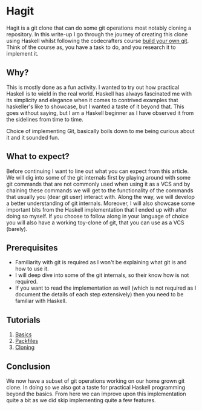 # Hagit

Hagit is a git clone that can do some git operations most notably cloning a
repository. In this write-up I go through the journey of creating this clone
using Haskell whilst following the codecrafters course
[build your own git](https://app.codecrafters.io/courses/git/overview). Think of
the course as, you have a task to do, and you research it to implement it.

## Why?

This is mostly done as a fun activity. I wanted to try out how practical Haskell
is to wield in the real world. Haskell has always fascinated me with its
simplicity and elegance when it comes to contrived examples that haskeller's
like to showcase, but I wanted a taste of it beyond that. This goes without
saying, but I am a Haskell beginner as I have observed it from the sidelines
from time to time.

Choice of implementing Git, basically boils down to me being curious about it
and it sounded fun.

## What to expect?

Before continuing I want to line out what you can expect from this article. We
will dig into some of the git internals first by playing around with some git
commands that are not commonly used when using it as a VCS and by chaining these
commands we will get to the functionality of the commands that usually you (dear
git user) interact with. Along the way, we will develop a better understanding
of git internals. Moreover, I will also showcase some important bits from the
Haskell implementation that I ended up with after doing so myself. If you choose
to follow along in your language of choice you will also have a working
toy-clone of git, that you can use as a VCS (barely).

## Prerequisites

- Familiarity with git is required as I won't be explaining what git is and how
  to use it.
- I will deep dive into some of the git internals, so their know how is not
  required.
- If you want to read the implementation as well (which is not required as I
  document the details of each step extensively) then you need to be familiar
  with Haskell.

## Tutorials

1. [Basics](./tutorials/basics.md)
2. [Packfiles](./tutorials/packfiles.md)
3. [Cloning](./tutorials/clone.md)

## Conclusion

We now have a subset of git operations working on our home grown git clone. In
doing so we also got a taste for practical Haskell programming beyond the
basics. From here we can improve upon this implementation quite a bit as we did
skip implementing quite a few features.
